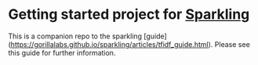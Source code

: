 # Getting started project for [Sparkling](https://gorillalabs.github.io/sparkling/)

This is a companion repo to the sparkling [guide] (https://gorillalabs.github.io/sparkling/articles/tfidf_guide.html). Please see this guide for further information.